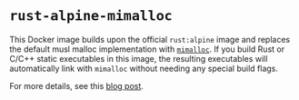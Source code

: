 # `rust-alpine-mimalloc`

This Docker image builds upon the official `rust:alpine` image and
replaces the default musl malloc implementation with
[`mimalloc`](https://github.com/microsoft/mimalloc). If you build Rust
or C/C++ static executables in this image, the resulting executables
will automatically link with `mimalloc` without needing any special
build flags.

For more details, see this [blog
post](https://www.tweag.io/blog/2023-08-10-rust-static-link-with-mimalloc).
